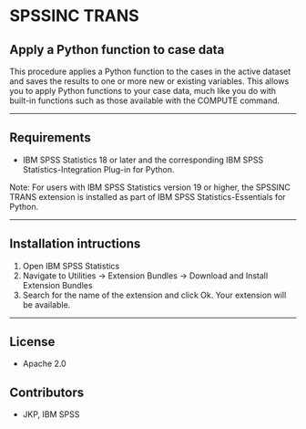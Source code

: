 # SPSSINC TRANS
## Apply a Python function to case data
 This procedure applies a Python function to the cases in the active dataset and saves the results to one or more new or existing variables. This allows you to apply Python functions to your case data, much like you do with built-in functions such as those available with the COMPUTE command.

---
Requirements
----
- IBM SPSS Statistics 18 or later and the corresponding IBM SPSS Statistics-Integration Plug-in for Python.

Note: For users with IBM SPSS Statistics version 19 or higher, the SPSSINC TRANS extension is installed as part of IBM SPSS Statistics-Essentials for Python.

---
Installation intructions
----
1. Open IBM SPSS Statistics
2. Navigate to Utilities -> Extension Bundles -> Download and Install Extension Bundles
3. Search for the name of the extension and click Ok. Your extension will be available.

---
License
----

- Apache 2.0
                              
Contributors
----

  - JKP, IBM SPSS
